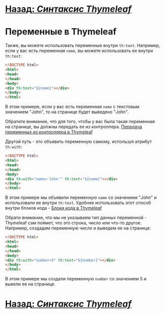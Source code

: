 # [**Назад**: *Синтаксис Thymeleaf*](thymeleaf-syntax.md)

# Переменные в Thymeleaf

Также, вы можете использовать переменные внутри `th:text`. Например, если у вас есть переменная `name`, вы можете использовать ее внутри `th:text`:

```html
<!DOCTYPE html>
<html>
<head>
</head>
<body>
<div th:text="${name}"></div>
</body>
</html>
```

В этом примере, если у вас есть переменная `name` с текстовым значением "John", то на странице будет выведено "John".

Обратите внимание, что для того, чтобы у вас была такая переменная на странице, вы должны передать ее из контроллера. 
[Передача переменных из контроллера в Thymeleaf](send-data-to-controller.md)

Другой путь - это объявить переменную самому, используя атрибут `th:with`:

```html
<!DOCTYPE html>
<html>
<head>
</head>
<body>
<div th:with="name='John'" th:text="${name}"></div>
</body>
</html>
```

В этом примере мы объявили переменную `name` со значением "John" и использовали ее внутри `th:text`.
Удобнее использовать этот способ внутри блоков кода - [Блоки кода в Thymeleaf](thymeleaf-code-blocks.md)

Обрати внимание, что мы не указываем тип данных переменной - Thymeleaf сам поймет, что это строка, число или что-то другое.
Например, создадим переменную число и выведем ее на странице:

```html
<!DOCTYPE html>
<html>
<head>
</head>
<body>
<div th:with="number=5" th:text="${number}"></div>
</body>
</html>
```

В этом примере мы создали переменную `number` со значением 5 и вывели ее на странице.

# [**Назад**: *Синтаксис Thymeleaf*](thymeleaf-syntax.md)
